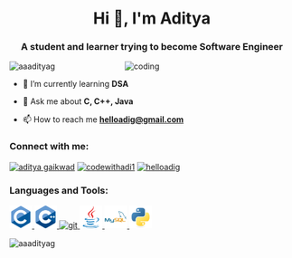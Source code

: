 <!-- 
For adding banner do following steps : 

Step 1 - upload banner in AaadiyaG repo which is same repo of this readme file.

Step 2 - write click on uploaded banner and copy the link.

Step 3 - In this readme file at very start of the code write the below's command.

command - ![logo] (paste the link)
-->

<h1 align="center">Hi 👋, I'm Aditya</h1>
<h3 align="center">A student and learner trying to become Software Engineer</h3>
<img align="right" alt="coding" width="300" src="https://media.tenor.com/NOYF3f82b_gAAAAC/programmer.gif">

<p align="left"> <img src="https://komarev.com/ghpvc/?username=aaadityag&label=Profile%20views&color=0e75b6&style=flat" alt="aaadityag" /> </p>

- 🌱 I’m currently learning **DSA**

- 💬 Ask me about **C, C++, Java**

- 📫 How to reach me **helloadig@gmail.com**

<h3 align="left">Connect with me:</h3>
<p align="left">
<a href="https://linkedin.com/in/aditya gaikwad" target="blank"><img align="center" src="https://raw.githubusercontent.com/rahuldkjain/github-profile-readme-generator/master/src/images/icons/Social/linked-in-alt.svg" alt="aditya gaikwad" height="30" width="40" /></a>
<a href="https://instagram.com/codewithadi1" target="blank"><img align="center" src="https://raw.githubusercontent.com/rahuldkjain/github-profile-readme-generator/master/src/images/icons/Social/instagram.svg" alt="codewithadi1" height="30" width="40" /></a>
<a href="https://auth.geeksforgeeks.org/user/helloadig" target="blank"><img align="center" src="https://img.icons8.com/color/48/GeeksforGeeks.png" alt="helloadig" height="30" width="40" /></a>
</p>

<h3 align="left">Languages and Tools:</h3>
<p align="left"> <a href="https://www.cprogramming.com/" target="_blank" rel="noreferrer"> <img src="https://raw.githubusercontent.com/devicons/devicon/master/icons/c/c-original.svg" alt="c" width="40" height="40"/> </a> <a href="https://www.w3schools.com/cpp/" target="_blank" rel="noreferrer"> <img src="https://raw.githubusercontent.com/devicons/devicon/master/icons/cplusplus/cplusplus-original.svg" alt="cplusplus" width="40" height="40"/> </a> <a href="https://git-scm.com/" target="_blank" rel="noreferrer"> <img src="https://www.vectorlogo.zone/logos/git-scm/git-scm-icon.svg" alt="git" width="40" height="40"/> </a> <a href="https://www.java.com" target="_blank" rel="noreferrer"> <img src="https://raw.githubusercontent.com/devicons/devicon/master/icons/java/java-original.svg" alt="java" width="40" height="40"/> </a> <a href="https://www.mysql.com/" target="_blank" rel="noreferrer"> <img src="https://raw.githubusercontent.com/devicons/devicon/master/icons/mysql/mysql-original-wordmark.svg" alt="mysql" width="40" height="40"/> </a> <a href="https://www.python.org" target="_blank" rel="noreferrer"> <img src="https://raw.githubusercontent.com/devicons/devicon/master/icons/python/python-original.svg" alt="python" width="40" height="40"/> </a> </p>

<!-- <p><img align="center" src="https://github-readme-stats.vercel.app/api/top-langs?username=aaadityag&show_icons=true&locale=en&layout=compact" alt="aaadityag" /></p> -->

<p><img align="center" src="https://github-readme-streak-stats.herokuapp.com/?user=aaadityag&" alt="aaadityag" /></p>
